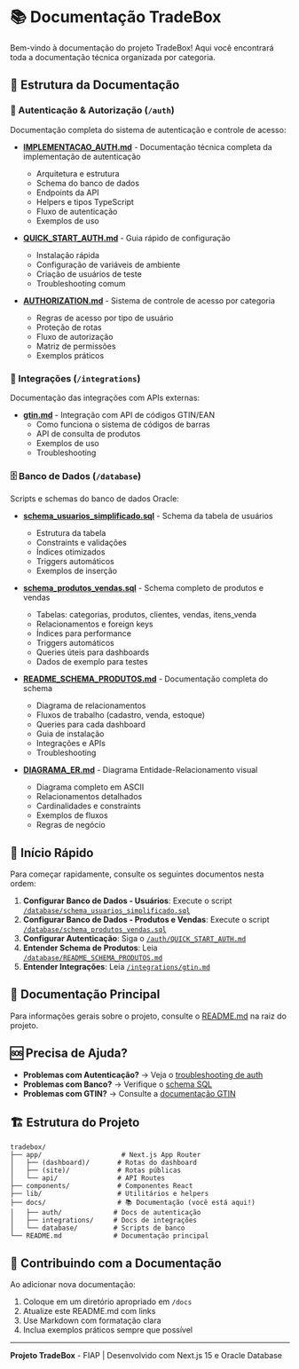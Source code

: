 # 📚 Documentação TradeBox

Bem-vindo à documentação do projeto TradeBox! Aqui você encontrará toda a documentação técnica organizada por categoria.

## 📂 Estrutura da Documentação

### 🔐 Autenticação & Autorização (`/auth`)

Documentação completa do sistema de autenticação e controle de acesso:

- **[IMPLEMENTACAO_AUTH.md](./auth/IMPLEMENTACAO_AUTH.md)** - Documentação técnica completa da implementação de autenticação
  - Arquitetura e estrutura
  - Schema do banco de dados
  - Endpoints da API
  - Helpers e tipos TypeScript
  - Fluxo de autenticação
  - Exemplos de uso

- **[QUICK_START_AUTH.md](./auth/QUICK_START_AUTH.md)** - Guia rápido de configuração
  - Instalação rápida
  - Configuração de variáveis de ambiente
  - Criação de usuários de teste
  - Troubleshooting comum

- **[AUTHORIZATION.md](./auth/AUTHORIZATION.md)** - Sistema de controle de acesso por categoria
  - Regras de acesso por tipo de usuário
  - Proteção de rotas
  - Fluxo de autorização
  - Matriz de permissões
  - Exemplos práticos

### 🔌 Integrações (`/integrations`)

Documentação das integrações com APIs externas:

- **[gtin.md](./integrations/gtin.md)** - Integração com API de códigos GTIN/EAN
  - Como funciona o sistema de códigos de barras
  - API de consulta de produtos
  - Exemplos de uso
  - Troubleshooting

### 🗄️ Banco de Dados (`/database`)

Scripts e schemas do banco de dados Oracle:

- **[schema_usuarios_simplificado.sql](./database/schema_usuarios_simplificado.sql)** - Schema da tabela de usuários
  - Estrutura da tabela
  - Constraints e validações
  - Índices otimizados
  - Triggers automáticos
  - Exemplos de inserção

- **[schema_produtos_vendas.sql](./database/schema_produtos_vendas.sql)** - Schema completo de produtos e vendas
  - Tabelas: categorias, produtos, clientes, vendas, itens_venda
  - Relacionamentos e foreign keys
  - Índices para performance
  - Triggers automáticos
  - Queries úteis para dashboards
  - Dados de exemplo para testes

- **[README_SCHEMA_PRODUTOS.md](./database/README_SCHEMA_PRODUTOS.md)** - Documentação completa do schema
  - Diagrama de relacionamentos
  - Fluxos de trabalho (cadastro, venda, estoque)
  - Queries para cada dashboard
  - Guia de instalação
  - Integrações e APIs
  - Troubleshooting

- **[DIAGRAMA_ER.md](./database/DIAGRAMA_ER.md)** - Diagrama Entidade-Relacionamento visual
  - Diagrama completo em ASCII
  - Relacionamentos detalhados
  - Cardinalidades e constraints
  - Exemplos de fluxos
  - Regras de negócio

## 🚀 Início Rápido

Para começar rapidamente, consulte os seguintes documentos nesta ordem:

1. **Configurar Banco de Dados - Usuários**: Execute o script [`/database/schema_usuarios_simplificado.sql`](./database/schema_usuarios_simplificado.sql)
2. **Configurar Banco de Dados - Produtos e Vendas**: Execute o script [`/database/schema_produtos_vendas.sql`](./database/schema_produtos_vendas.sql)
3. **Configurar Autenticação**: Siga o [`/auth/QUICK_START_AUTH.md`](./auth/QUICK_START_AUTH.md)
4. **Entender Schema de Produtos**: Leia [`/database/README_SCHEMA_PRODUTOS.md`](./database/README_SCHEMA_PRODUTOS.md)
5. **Entender Integrações**: Leia [`/integrations/gtin.md`](./integrations/gtin.md)

## 📖 Documentação Principal

Para informações gerais sobre o projeto, consulte o [README.md](../README.md) na raiz do projeto.

## 🆘 Precisa de Ajuda?

- **Problemas com Autenticação?** → Veja o [troubleshooting de auth](./auth/QUICK_START_AUTH.md#-troubleshooting-rápido)
- **Problemas com Banco?** → Verifique o [schema SQL](./database/schema_usuarios_simplificado.sql)
- **Problemas com GTIN?** → Consulte a [documentação GTIN](./integrations/gtin.md)

## 🏗️ Estrutura do Projeto

```
tradebox/
├── app/                    # Next.js App Router
│   ├── (dashboard)/       # Rotas do dashboard
│   ├── (site)/            # Rotas públicas
│   └── api/               # API Routes
├── components/            # Componentes React
├── lib/                   # Utilitários e helpers
├── docs/                  # 📚 Documentação (você está aqui!)
│   ├── auth/             # Docs de autenticação
│   ├── integrations/     # Docs de integrações
│   └── database/         # Scripts de banco
└── README.md             # Documentação principal
```

## 📝 Contribuindo com a Documentação

Ao adicionar nova documentação:

1. Coloque em um diretório apropriado em `/docs`
2. Atualize este README.md com links
3. Use Markdown com formatação clara
4. Inclua exemplos práticos sempre que possível

---

**Projeto TradeBox** - FIAP | Desenvolvido com Next.js 15 e Oracle Database

